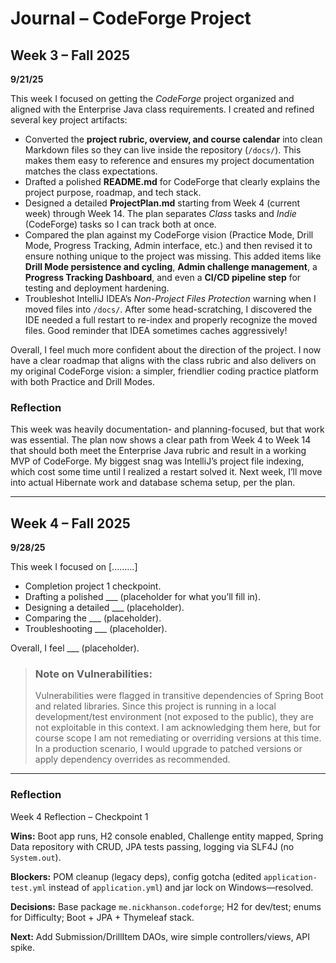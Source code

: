 # Journal – CodeForge Project

## Week 3 – Fall 2025

**9/21/25**

This week I focused on getting the *CodeForge* project organized and aligned with the Enterprise Java class requirements. I created and refined several key project artifacts:

- Converted the **project rubric, overview, and course calendar** into clean Markdown files so they can live inside the repository (`/docs/`). This makes them easy to reference and ensures my project documentation matches the class expectations.
- Drafted a polished **README.md** for CodeForge that clearly explains the project purpose, roadmap, and tech stack.
- Designed a detailed **ProjectPlan.md** starting from Week 4 (current week) through Week 14. The plan separates *Class* tasks and *Indie* (CodeForge) tasks so I can track both at once.
- Compared the plan against my CodeForge vision (Practice Mode, Drill Mode, Progress Tracking, Admin interface, etc.) and then revised it to ensure nothing unique to the project was missing. This added items like **Drill Mode persistence and cycling**, **Admin challenge management**, a **Progress Tracking Dashboard**, and even a **CI/CD pipeline step** for testing and deployment hardening.
- Troubleshot IntelliJ IDEA’s *Non-Project Files Protection* warning when I moved files into `/docs/`. After some head-scratching, I discovered the IDE needed a full restart to re-index and properly recognize the moved files. Good reminder that IDEA sometimes caches aggressively!

Overall, I feel much more confident about the direction of the project. I now have a clear roadmap that aligns with the class rubric and also delivers on my original CodeForge vision: a simpler, friendlier coding practice platform with both Practice and Drill Modes.

### Reflection
This week was heavily documentation- and planning-focused, but that work was essential. The plan now shows a clear path from Week 4 to Week 14 that should both meet the Enterprise Java rubric and result in a working MVP of CodeForge. My biggest snag was IntelliJ’s project file indexing, which cost some time until I realized a restart solved it. Next week, I’ll move into actual Hibernate work and database schema setup, per the plan.

---

## Week 4 – Fall 2025

**9/28/25**

This week I focused on [.........]

- Completion project 1 checkpoint.
- Drafting a polished ___ (placeholder for what you’ll fill in).
- Designing a detailed ___ (placeholder).
- Comparing the ___ (placeholder).
- Troubleshooting ___ (placeholder).

Overall, I feel ___ (placeholder).

>### Note on Vulnerabilities:
>Vulnerabilities were flagged in transitive dependencies of Spring Boot and related libraries. Since this project is running in a local development/test environment (not exposed to the public), they are not exploitable in this context. I am acknowledging them here, but for course scope I am not remediating or overriding versions at this time. In a production scenario, I would upgrade to patched versions or apply dependency overrides as recommended.

---

### Reflection
Week 4 Reflection – Checkpoint 1

**Wins:** Boot app runs, H2 console enabled, Challenge entity mapped, Spring Data repository with CRUD, JPA tests passing, logging via SLF4J (no `System.out`).

**Blockers:** POM cleanup (legacy deps), config gotcha (edited `application-test.yml` instead of `application.yml`) and jar lock on Windows—resolved.

**Decisions:** Base package `me.nickhanson.codeforge`; H2 for dev/test; enums for Difficulty; Boot + JPA + Thymeleaf stack.

**Next:** Add Submission/DrillItem DAOs, wire simple controllers/views, API spike.
